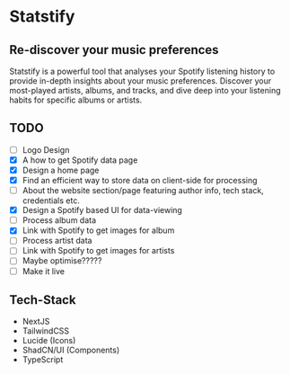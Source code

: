 # Statstify
## Re-discover your music preferences
Statstify is a powerful tool that analyses your Spotify listening history to provide in-depth insights about your music preferences. Discover your most-played artists, albums, and tracks, and dive deep into your listening habits for specific albums or artists.

## TODO
- [ ] Logo Design
- [x] A how to get Spotify data page
- [x] Design a home page
- [x] Find an efficient way to store data on client-side for processing
- [ ] About the website section/page featuring author info, tech stack, credentials etc.
- [x] Design a Spotify based UI for data-viewing
- [ ] Process album data
- [x] Link with Spotify to get images for album
- [ ] Process artist data
- [ ] Link with Spotify to get images for artists
- [ ] Maybe optimise?????
- [ ] Make it live

## Tech-Stack
- NextJS
- TailwindCSS
- Lucide (Icons)
- ShadCN/UI (Components)
- TypeScript
